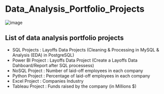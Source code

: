 # Data_Analysis_Portfolio_Projects
![image](https://github.com/user-attachments/assets/1f6f10e4-ab46-465a-8458-5c4b2acba067)


## List of data analysis portfolio projects

* SQL Projects : Layoffs Data Projects (Cleaning & Processing in MySQL & Analysis (EDA) in PostgreSQL)
* Power BI Project : Layoffs Data Project (Create a Layoffs Data Dahboard/Report after SQL processess)
* NoSQL Project :  Number of laid-off employees in each company
* Python Project : Percentage of laid-off employees in each company
* Excel Project :  Companies Industry
* Tableau Project : Funds raised by the company (in Millions $)

